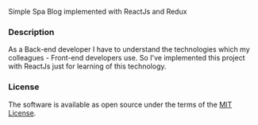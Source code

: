 Simple Spa Blog implemented with ReactJs and Redux


### Description
 As a Back-end developer I have to understand the technologies which  my colleagues - Front-end developers use.
 So I've implemented this project with ReactJs just for learning of this technology.

### License

The software is available as open source under the terms of the [MIT License](http://opensource.org/licenses/MIT).
